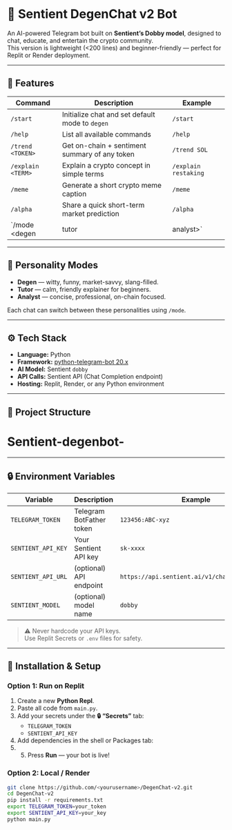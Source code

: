 # 🤖 Sentient DegenChat v2 Bot

An AI-powered Telegram bot built on **Sentient’s Dobby model**, designed to chat, educate, and entertain the crypto community.  
This version is lightweight (<200 lines) and beginner-friendly — perfect for Replit or Render deployment.

---

## 🚀 Features

| Command | Description | Example |
|----------|--------------|----------|
| `/start` | Initialize chat and set default mode to `degen` | `/start` |
| `/help` | List all available commands | `/help` |
| `/trend <TOKEN>` | Get on-chain + sentiment summary of any token | `/trend SOL` |
| `/explain <TERM>` | Explain a crypto concept in simple terms | `/explain restaking` |
| `/meme` | Generate a short crypto meme caption | `/meme` |
| `/alpha` | Share a quick short-term market prediction | `/alpha` |
| `/mode <degen|tutor|analyst>` | Switch bot personality modes | `/mode tutor` |

---

## 🧠 Personality Modes

- **Degen** — witty, funny, market-savvy, slang-filled.
- **Tutor** — calm, friendly explainer for beginners.
- **Analyst** — concise, professional, on-chain focused.

Each chat can switch between these personalities using `/mode`.

---

## ⚙️ Tech Stack

- **Language:** Python  
- **Framework:** [python-telegram-bot 20.x](https://python-telegram-bot.org)  
- **AI Model:** Sentient `dobby`  
- **API Calls:** Sentient API (Chat Completion endpoint)  
- **Hosting:** Replit, Render, or any Python environment

---

## 📂 Project Structure

# Sentient-degenbot-


---

## 🔒 Environment Variables

| Variable | Description | Example |
|-----------|--------------|----------|
| `TELEGRAM_TOKEN` | Telegram BotFather token | `123456:ABC-xyz` |
| `SENTIENT_API_KEY` | Your Sentient API key | `sk-xxxx` |
| `SENTIENT_API_URL` | (optional) API endpoint | `https://api.sentient.ai/v1/chat/completions` |
| `SENTIENT_MODEL` | (optional) model name | `dobby` |

> ⚠️ Never hardcode your API keys.  
> Use Replit Secrets or `.env` files for safety.

---

## 🧩 Installation & Setup

### Option 1: Run on Replit
1. Create a new **Python Repl**.
2. Paste all code from `main.py`.
3. Add your secrets under the **🔒 “Secrets”** tab:
   - `TELEGRAM_TOKEN`
   - `SENTIENT_API_KEY`
4. Add dependencies in the shell or Packages tab:
5. 5. Press **Run** — your bot is live!

### Option 2: Local / Render
```bash
git clone https://github.com/<yourusername>/DegenChat-v2.git
cd DegenChat-v2
pip install -r requirements.txt
export TELEGRAM_TOKEN=your_token
export SENTIENT_API_KEY=your_key
python main.py
